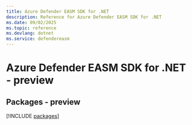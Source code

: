 ```yaml
---
title: Azure Defender EASM SDK for .NET
description: Reference for Azure Defender EASM SDK for .NET
ms.date: 09/02/2025
ms.topic: reference
ms.devlang: dotnet
ms.service: defendereasm
---
```

# Azure Defender EASM SDK for .NET - preview
## Packages - preview
[!INCLUDE [packages](defender-easm-index.md)]